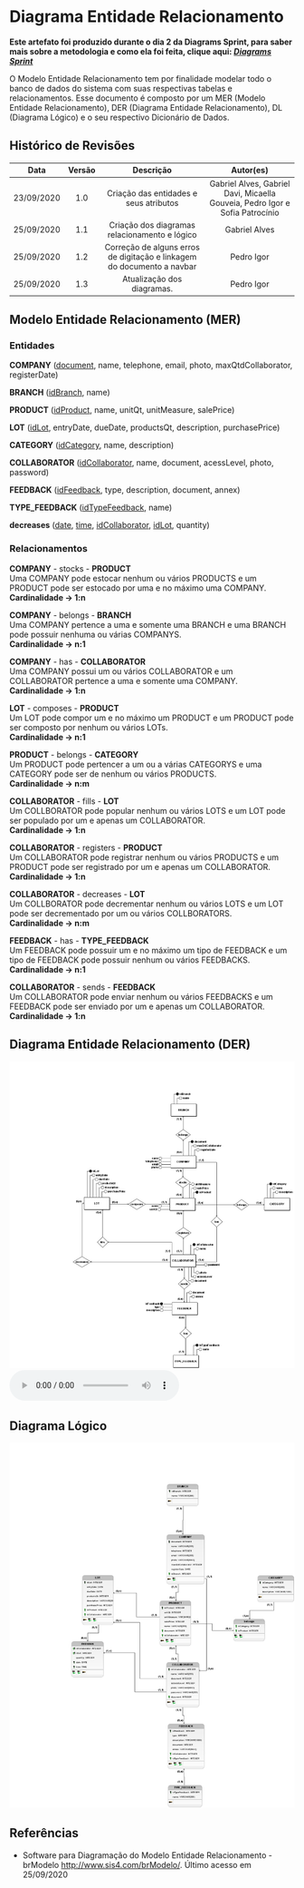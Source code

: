 # Diagrama Entidade Relacionamento
**Este artefato foi produzido durante o dia 2 da Diagrams Sprint, para saber mais sobre a metodologia e como ela foi feita, clique aqui: _[Diagrams Sprint](Modeling/Diagrams/Diagrams.md)_**

O Modelo Entidade Relacionamento tem por finalidade modelar todo o banco de dados do sistema com suas respectivas tabelas e relacionamentos. Esse documento é composto por um MER (Modelo Entidade Relacionamento), DER (Diagrama Entidade Relacionamento), DL (Diagrama Lógico) e o seu respectivo Dicionário de Dados.

## Histórico de Revisões
| Data | Versão | Descrição | Autor(es) |
|:----:|:------:|:---------:|:---------:|
| 23/09/2020 | 1.0 | Criação das entidades e seus atributos | Gabriel Alves, Gabriel Davi, Micaella Gouveia, Pedro Igor e Sofia Patrocínio |
| 25/09/2020 | 1.1 | Criação dos diagramas relacionamento e lógico | Gabriel Alves |
| 25/09/2020 | 1.2 | Correção de alguns erros de digitação e linkagem do documento a navbar | Pedro Igor |
| 25/09/2020 | 1.3 | Atualização dos diagramas. | Pedro Igor |

## Modelo Entidade Relacionamento (MER)

### Entidades

**COMPANY** (<ins>document</ins>, name, telephone, email, photo, maxQtdCollaborator, registerDate)

**BRANCH** (<ins>idBranch</ins>, name)

**PRODUCT** (<ins>idProduct</ins>, name, unitQt, unitMeasure, salePrice)

**LOT** (<ins>idLot</ins>, entryDate, dueDate, productsQt, description, purchasePrice)

**CATEGORY** (<ins>idCategory</ins>, name, description)

**COLLABORATOR** (<ins>idCollaborator</ins>, name, document, acessLevel, photo, password)

**FEEDBACK** (<ins>idFeedback</ins>, type, description, document, annex)

**TYPE_FEEDBACK** (<ins>idTypeFeedback</ins>, name)

**decreases** (<ins>date</ins>, <ins>time</ins>, <ins>idCollaborator</ins>, <ins>idLot</ins>, quantity)

### Relacionamentos

**COMPANY** - stocks - **PRODUCT**<br>
Uma COMPANY pode estocar nenhum ou vários PRODUCTS e um PRODUCT pode ser estocado por uma e no máximo uma COMPANY. <br>
**Cardinalidade -> 1:n**

**COMPANY** - belongs - **BRANCH**<br>
Uma COMPANY pertence a uma e somente uma BRANCH e uma BRANCH pode possuir nenhuma ou várias COMPANYS.<br>
**Cardinalidade -> n:1**

**COMPANY** - has - **COLLABORATOR**<br>
Uma COMPANY possui um ou vários COLLABORATOR e um COLLABORATOR pertence a uma e somente uma COMPANY.<br>
**Cardinalidade -> 1:n**

**LOT** - composes - **PRODUCT**<br>
Um LOT pode compor um e no máximo um PRODUCT e um PRODUCT pode ser composto por nenhum ou vários LOTs.<br>
**Cardinalidade -> n:1**

**PRODUCT** - belongs - **CATEGORY**<br>
Um PRODUCT pode pertencer a um ou a várias CATEGORYS e uma CATEGORY pode ser de nenhum ou vários PRODUCTS.<br>
**Cardinalidade -> n:m**

**COLLABORATOR** - fills - **LOT**<br>
Um COLLBORATOR pode popular nenhum ou vários LOTS e um LOT pode ser populado por um e apenas um COLLABORATOR.<br>
**Cardinalidade -> 1:n**

**COLLABORATOR** - registers - **PRODUCT**<br>
Um COLLABORATOR pode registrar nenhum ou vários PRODUCTS e um PRODUCT pode ser registrado por um e apenas um COLLABORATOR.<br>
**Cardinalidade -> 1:n**

**COLLABORATOR** - decreases - **LOT**<br>
Um COLLBORATOR pode decrementar nenhum ou vários LOTS e um LOT pode ser decrementado por um ou vários COLLBORATORS.<br>
**Cardinalidade -> n:m**

**FEEDBACK** - has - **TYPE_FEEDBACK**<br>
Um FEEDBACK pode possuir um e no máximo um tipo de FEEDBACK e um tipo de FEEDBACK pode possuir nenhum ou vários FEEDBACKS.<br>
**Cardinalidade -> n:1**

**COLLABORATOR** - sends - **FEEDBACK**<br>
Um COLLABORATOR pode enviar nenhum ou vários FEEDBACKS e um FEEDBACK pode ser enviado por um e apenas um COLLABORATOR.<br>
**Cardinalidade -> 1:n**


## Diagrama Entidade Relacionamento (DER)

![Diagrama Entidade Relacionamento](../../assets/img/bancoDados/Diagrama_Entidade_Relacionamento.png)<br>
<audio controls>
  <source src="https://unbarqdsw.github.io/2020.1_G12_Stock/assets/audios/der/DER.wav" type="audio/mpeg">
</audio>

## Diagrama Lógico

![Diagrama Entidade Relacionamento](../../assets/img/bancoDados/Diagrama_Logico.png)

## Referências 
- Software para Diagramação do Modelo Entidade Relacionamento - brModelo <http://www.sis4.com/brModelo/>. Último acesso em 25/09/2020 